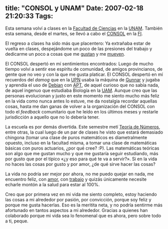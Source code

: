 title: "CONSOL y UNAM"
Date: 2007-02-18 21:20:33
Tags: 
---
<p>Esta semana volví a clases en la <a href="http://www.fciencias.unam.mx" target="_blank">Facultad de Ciencias</a> en la <a href="http://www.unam.mx" target="_blank">UNAM</a>. También esta semana, desde el martes, se llevó a cabo el <a href="http://www.consol.org.mx" target="_blank">CONSOL</a> en la <a href="http://www.fi.unam.mx" target="_blank">FI</a>.</p>

<p>El regreso a clases ha sido más que placentero: Ya extrañaba estar de vuelta en clases, despejándome un poco de las presiones del trabajo y dedicarme un poco a cosas que me <a href="http://en.wikipedia.org/wiki/Mathematics" target="_blank">gustan</a> y me <a href="http://en.wikipedia.org/wiki/Perl" target="_blank">mueven</a>.</p>

<p>El CONSOL despertó en mí sentimientos encontrados: Luego de mucho tiempo volví a sentir ese espíritu de comunidad, de amigos provincianos, de gente que no veo y con la que me gusta platicar. El CONSOL despertó en mí recuerdos del <em>damog</em> que en la <a href="http://www.ajusco.upn.mx" target="_blank">UPN</a> usaba la máquina de <a href="http://www.gwolf.org" target="_blank">Gunnar</a> y jugaba y aprendía el uso de <a href="http://www.debian.org/" target="_blank">Debian</a> con <a href="http://packages.debian.org/apt" target="_blank">APT</a>, de aquel curioso que no sabía nada, de aquel ingenuo que estudiaba Biología en la <a href="http://www.xoc.uam.mx/" target="_blank">UAM</a>. Aunque creo que las personas evolucionan y justo en este momento me siento mucho más feliz en la vida como nunca antes lo estuve, me da nostalgia recordar aquellas cosas, hasta me dan ganas de volver a la organización del CONSOL con todo el <em>feedback</em> comunitario que he leído en los últimos meses y restarle jurisdicción a aquello que no lo debería tener.</p>

<p>La escuela es por demás divertida. Este semestre metí <a href="http://en.wikipedia.org/wiki/Number_theory" target="_blank">Teoría de Números</a>, entre otras, la cual luego de un par de clases he visto que estará demasiado chingona (tomar una clase de puros matemáticos es diametralmente opuesto, incluso en la facultad misma, a tomar una clase de matemáticas básicas con puros actuarios, ¿por qué cree? :P). Las matemáticas teóricas son algo que me gustan mucho y que me gustaría seguir estudiando, más por gusto que por el típico «¿y eso para qué te va a servir?». Si en la vida no haces las cosas por gusto y por amor, ¿de qué sirve hacer las cosas?</p>

<p>La vida no podría ser mejor por ahora, no me puedo quejar en nada, me encuentro feliz, con <a href="http://www.maggit.com.mx" target="_blank">amor</a>, con <a href="http://www.ulteo.com" target="_blank">tra</a><a href="http://www.nekotec.com.mx" target="_blank">bajo</a> y quizás únicamente necesite echarle montón a la salud para estar al 100%.</p>

<p>Creo que por primera vez en mi vida me siento completo, estoy haciendo las cosas a mi alrededor por pasión, por convicción, porque soy feliz y porque me gusta hacerlas. Eso es la meritita neta, y no podría sentirme más afortunado en tantos aspectos a mi alrededor. Gracias a quienes han colaborado porque mi vida sea lo fenomenal que es ahora, pero sobre todo a ti, peque.</p>
